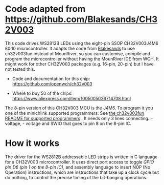 # Code adapted from https://github.com/Blakesands/CH32V003

This code drives WS2812B LEDs using the eight-pin SSOP CH32V003J4M6 £0.10
microcontroller. It adapts the code from
[Blakesands](https://github.com/Blakesands/CH32V003) to use ch32v003fun instead
of MounRiver, so you can customise, compile and program the microcontroller
without having the MounRiver IDE from WCH. It might work for other CH32V003
packages (e.g. 16-pin, 20-pin) but I have not tested this.

* Code and documentation for this chip: https://github.com/openwch/ch32v003

* Where to buy 50 of the chips: https://www.aliexpress.com/item/1005005036714708.html

The 8-pin version of this CH32V003 MCU is the J4M6. To program it you one of
the minichlink supported programmers: See [the ch32v003fun README for supported
programmers](https://github.com/cnlohr/ch32v003fun/blob/c788f9ae0a0d7c195af5a7441d3c97522470b247/README.md)
. It needs only 3 lines connecting. + voltage, - voltage and SWIO that goes to
pin 8 on the 8-pin IC.

# How it works

The driver for the WS2812B addressable LED strips is written in C language for
a CH32V003 microcontroller. It uses direct port access to toggle *GPIO pin D6
(pin 1 on the 8-pin IC)*, and assembly language to insert NOP (No Operation)
instructions, which are instructions that take up a clock cycle but do nothing,
to control the precise timing of the bit-banging operations.
